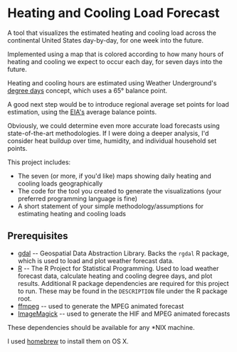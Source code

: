 # Heating and Cooling Load Forecast

A tool that visualizes the estimated heating and cooling load across the
continental United States day-by-day, for one week into the future. 

Implemented using a map that is colored according to how many hours of heating
and cooling we expect to occur each day, for seven days into the future.

Heating and cooling hours are estimated using Weather Underground's [degree
days](http://www.wunderground.com/about/faq/degreedays.asp) concept, which uses
a 65&deg; balance point.

A good next step would be to introduce regional average set points for load
estimation, using the [EIA's](http://www.eia.gov/todayinenergy/detail.cfm?id=14771)
average balance points.

Obviously, we could determine even more accurate load forecasts using
state-of-the-art methodologies. If I were doing a deeper analysis, I'd consider
heat buildup over time, humidity, and individual household set points.

This project includes:
* The seven (or more, if you'd like) maps showing daily heating and cooling
loads geographically
* The code for the tool you created to generate the visualizations (your
preferred programming language is fine)
* A short statement of your simple methodology/assumptions for estimating
heating and cooling loads

## Prerequisites

* [gdal](http://www.gdal.org/) -- Geospatial Data Abstraction Library. Backs the `rgdal` R package, which is used to
load and plot weather forecast data.
* [R](http://www.r-project.org/) -- The R Project for Statistical Programming. Used to load weather forecast data,
calculate heating and cooling degree days, and plot results. Additional R package dependencies are required for this
project to run. These may be found in the `DESCRIPTION` file under the R package root.
* [ffmpeg](http://www.ffmpeg.org/) -- used to generate the MPEG animated forecast
* [ImageMagick](http://www.imagemagick.org/) -- used to generate the HIF and MPEG animated forecasts

These dependencies should be available for any *NIX machine.

I used [homebrew](http://brew.sh/) to install them on OS X.
